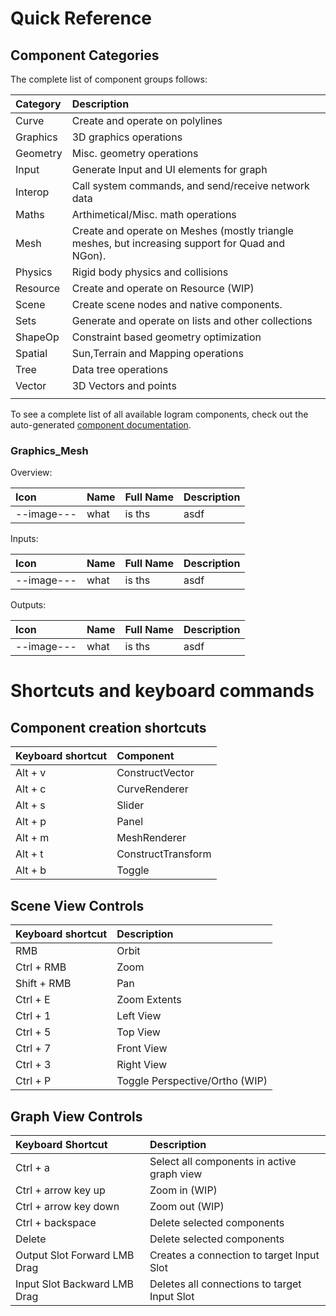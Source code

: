 # Quick Reference

## Component Categories

The complete list of component groups follows:

| Category | Description |
| :--- | :--- |
| Curve | Create and operate on polylines |
| Graphics | 3D graphics operations |
| Geometry | Misc. geometry operations |
| Input | Generate Input and UI elements for graph |
| Interop | Call system commands, and send/receive network data |
| Maths | Arthimetical/Misc. math operations |
| Mesh | Create and operate on Meshes \(mostly triangle meshes, but increasing support for Quad and NGon\). |
| Physics | Rigid body physics and collisions |
| Resource | Create and operate on Resource \(WIP\) |
| Scene | Create scene nodes and native components. |
| Sets | Generate and operate on lists and other collections |
| ShapeOp | Constraint based geometry optimization |
| Spatial | Sun,Terrain and Mapping operations |
| Tree | Data tree operations |
| Vector | 3D Vectors and points |
|  |  |

To see a complete list of all available Iogram components, check out the auto-generated [component documentation](https://meshgeometry.github.io).

### Graphics_Mesh
Overview:

| Icon | Name | Full Name | Description |
| :--- |:--- | :--- | :---|
| --image--- | what | is ths| asdf |

Inputs:

| Icon | Name | Full Name | Description |
| :--- |:--- | :--- | :---|
| --image--- | what | is ths| asdf |

Outputs:

| Icon | Name | Full Name | Description |
| :--- |:--- | :--- | :---|
| --image--- | what | is ths| asdf |





# Shortcuts and keyboard commands

## Component creation shortcuts

| Keyboard shortcut | Component |
| :--- | :--- |
| Alt + v | ConstructVector |
| Alt + c | CurveRenderer |
| Alt + s | Slider |
| Alt + p | Panel |
| Alt + m | MeshRenderer |
| Alt + t | ConstructTransform |
| Alt + b | Toggle |

## Scene View Controls

| Keyboard shortcut | Description |
| :--- | :--- |
| RMB | Orbit |
| Ctrl + RMB | Zoom |
| Shift + RMB | Pan |
| Ctrl + E | Zoom Extents |
| Ctrl + 1 | Left View |
| Ctrl + 5 | Top View |
| Ctrl + 7 | Front View |
| Ctrl + 3 | Right View |
| Ctrl + P | Toggle Perspective/Ortho \(WIP\) |

## Graph View Controls

| Keyboard Shortcut | Description |
| :--- | :--- |
| Ctrl + a | Select all components in active graph view |
| Ctrl + arrow key up | Zoom in \(WIP\) |
| Ctrl + arrow key down | Zoom out \(WIP\) |
| Ctrl + backspace | Delete selected components |
| Delete | Delete selected components |
| Output Slot Forward LMB Drag | Creates a connection to target Input Slot |
| Input Slot Backward LMB Drag | Deletes all connections to target Input Slot |



